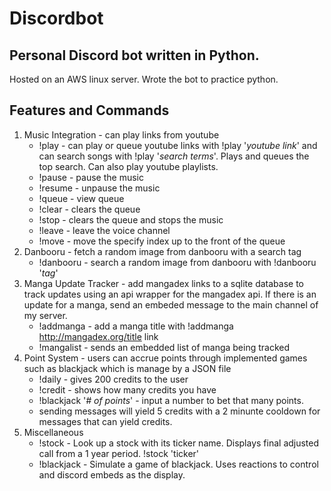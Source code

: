 # Discordbot
## Personal Discord bot written in Python. 

Hosted on an AWS linux server. Wrote the bot to practice python.

## Features and Commands

1. Music Integration - can play links from youtube
    - !play - can play or queue youtube links with !play '*youtube link*' and can search songs with !play '*search terms*'. Plays and queues the top search. Can also play youtube playlists.
    - !pause - pause the music
    - !resume - unpause the music 
    - !queue - view queue
    - !clear - clears the queue 
    - !stop - clears the queue and stops the music
    - !leave - leave the voice channel
    - !move - move the specify index up to the front of the queue
2. Danbooru - fetch a random image from danbooru with a search tag 
    - !danbooru - search a random image from danbooru with !danbooru '*tag*'
3. Manga Update Tracker - add mangadex links to a sqlite database to track updates using an api wrapper for the mangadex api. If there is an update for a manga, send an embeded message to the main channel of my server.
    - !addmanga - add a manga title with !addmanga http://mangadex.org/title link
    - !mangalist - sends an embedded list of manga being tracked 
4. Point System - users can accrue points through implemented games such as blackjack which is manage by a JSON file
    - !daily - gives 200 credits to the user
    - !credit - shows how many credits you have
    - !blackjack '*# of points*' - input a number to bet that many points.
    - sending messages will yield 5 credits with a 2 minunte cooldown for messages that can yield credits.
5. Miscellaneous 
    - !stock - Look up a stock with its ticker name. Displays final adjusted call from a 1 year period. !stock 'ticker'
    - !blackjack - Simulate a game of blackjack. Uses reactions to control and discord embeds as the display.




